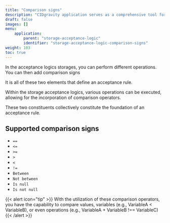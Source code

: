 ```yaml
---
title: "Comparison signs"
description: "CIDgravity application serves as a comprehensive tool for managing and monitoring of : clients, pricing, acceptance criterias, avalability and activity."
draft: false
images: []
menu:
    application:
        parent: "storage-acceptance-logic"
        identifier: "storage-acceptance-logic-comparison-signs"
weight: 103
toc: true
---
```


In the acceptance logics storages, you can perform different operations. You can then add comparison signs

It is all of these two elements that define an acceptance rule.

Within the storage acceptance logics, various operations can be executed, allowing for the incorporation of comparison operators.

These two constituents collectively constitute the foundation of an acceptance rule.

## Supported comparison signs

- `==`
- `<=`
- `>=`
- `>`
- `<`
- `!=`
- `Between`
- `Not between`
- `Is null`
- `Is not null`

{{< alert icon="tip" >}}
With the utilization of these comparison operators, you have the capability to compare values, variables (e.g., VariableA < VariableB), or even operations (e.g., VariableA + VariableB !== VariableC)
{{< /alert >}}
